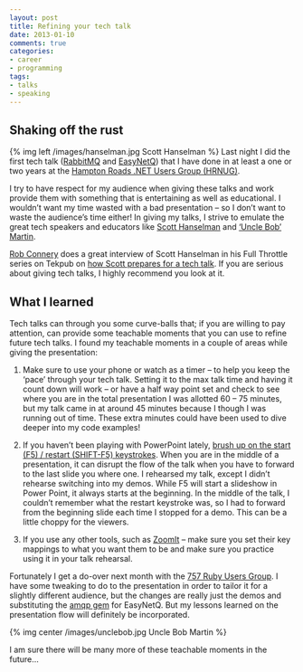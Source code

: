 ```yaml
---
layout: post
title: Refining your tech talk
date: 2013-01-10
comments: true
categories: 
- career
- programming
tags:
- talks
- speaking
---
```

## Shaking off the rust

{% img left /images/hanselman.jpg Scott Hanselman %}
Last night I did the first tech talk ([RabbitMQ](http://www.rabbitmq.com/) and [EasyNetQ](http://easynetq.com/)) that I have done in at least a one or two years at the [Hampton Roads .NET Users Group (HRNUG)](http://www.hrnug.org/).

I try to have respect for my audience when giving these talks and work
provide them with something that is entertaining as well as
educational. I wouldn’t want my time wasted with a bad presentation – so I don’t want to waste the audience’s time either! In giving my talks, I strive to emulate the great tech speakers and educators like [Scott Hanselman](http://www.hanselman.com/blog/) and [‘Uncle Bob’ Martin](http://www.8thlight.com/our-team/robert-martin).
<!-- more -->

[Rob Connery](http://wekeroad.com/) does a great interview of Scott Hanselman in his Full Throttle series on Tekpub on [how Scott prepares for a tech talk](http://tekpub.com/productions/ft_speaker). If you are serious about giving tech talks, I highly recommend you look at it.

## What I learned

Tech talks can through you some curve-balls that; if you are willing to pay attention, can provide some teachable moments that you can use to refine future tech talks. I found my teachable moments in a couple of areas while giving the presentation:

1. Make sure to use your phone or watch as a timer – to help you keep the ‘pace’ through your tech talk. Setting it to the max talk time and having it count down will work – or have a half way point set and check to see where you are in the total presentation I was allotted 60 – 75 minutes, but my talk came in at around 45 minutes because I though I was running out of time. These extra minutes could have been used to dive deeper into my code examples! 

2. If you haven’t been playing with PowerPoint lately, [brush up on the start (F5) / restart (SHIFT-F5) keystrokes](http://presentationsoft.about.com/od/powerpoint101/ss/shortcuts.htm). When you are in the middle of a presentation, it can disrupt the flow of the talk when you have to forward to the last slide you where one. I rehearsed my talk, except I didn’t rehearse switching into my demos. While F5 will start a slideshow in Power Point, it always starts at the beginning. In the middle of the talk, I couldn’t remember what the restart keystroke was, so I had to forward from the beginning slide each time I stopped for a demo. This can be a little choppy for the viewers.

3. If you use any other tools, such as [ZoomIt](http://technet.microsoft.com/en-us/sysinternals/bb897434.aspx) – make sure you set their key mappings to what you want them to be and make sure you practice using it in your talk rehearsal.

 Fortunately I get a do-over next month with the [757 Ruby Users Group](http://757rb.org/). I have some tweaking to do to the presentation in order to tailor it for a slightly different audience, but the changes are really just the demos and substituting the [amqp gem](https://github.com/ruby-amqp/amqp) for EasyNetQ. But my lessons learned on the presentation flow will definitely be incorporated.

{% img center /images/unclebob.jpg Uncle Bob Martin %}

 I am sure there will be many more of these teachable moments in the future…

